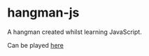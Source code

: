 # hangman-js

A hangman created whilst learning JavaScript.

Can be played [here](https://wobling-hangman.netlify.com/)

